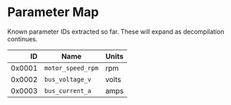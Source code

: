 # Parameter Map

Known parameter IDs extracted so far.  These will expand as decompilation
continues.

| ID   | Name             | Units |
|-----:|------------------|-------|
|0x0001|`motor_speed_rpm` | rpm   |
|0x0002|`bus_voltage_v`   | volts |
|0x0003|`bus_current_a`   | amps  |

